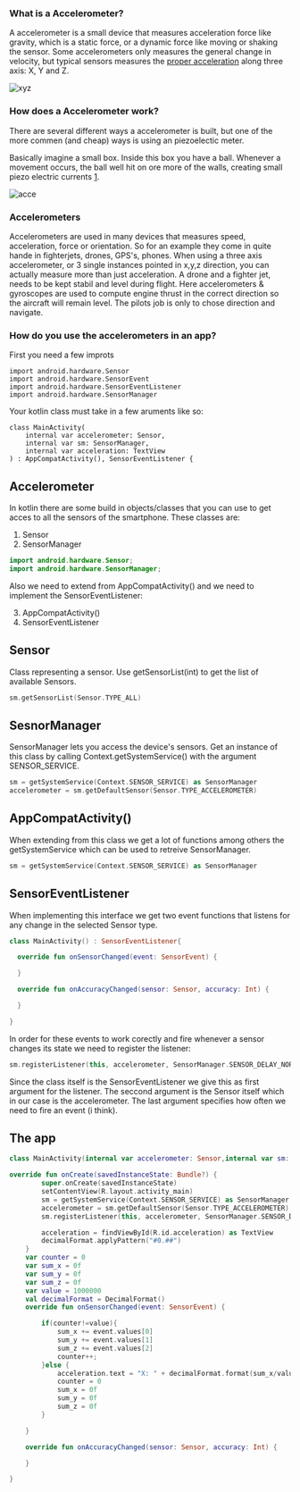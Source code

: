 ### What is a Accelerometer?
A accelerometer is a small device that measures acceleration force like gravity, which is a static force, or a dynamic force like moving or shaking the sensor. Some accelerometers only measures the general change in velocity, but typical sensors measures the [proper acceleration](https://en.wikipedia.org/wiki/Proper_acceleration) along three axis: X, Y and Z.

![xyz](http://www.werkstattworkshop.com/sites/all/themes/media/projects/acc/xyz.png) 

### How does a Accelerometer work?

There are several different ways a accelerometer is built, but one of the more commen (and cheap) ways is using an piezoelectic meter. 

Basically imagine a small box. Inside this box you have a ball. Whenever a movement occurs, the ball well hit on ore more of the walls, creating small piezo electric currents [1](https://diyhacking.com/arduino-mpu-6050-imu-sensor-tutorial/). 

![acce](https://301o583r8shhildde3s0vcnh-wpengine.netdna-ssl.com/wp-content/uploads/2014/11/acc.png)

### Accelerometers
Accelerometers are used in many devices that measures speed, acceleration, force or orientation. So for an example they come in quite hande in fighterjets, drones, GPS's, phones. When using a three axis accelerometer, or 3 single instances pointed in x,y,z direction, you can actually measure more than just acceleration. A drone and a fighter jet, needs to be kept stabil and level during flight. Here accelerometers & gyroscopes are used to compute engine thrust in the correct direction so the aircraft will remain level. The pilots job is only to chose direction and navigate.

### How do you use the accelerometers in an app?

First you need a few improts
```
import android.hardware.Sensor
import android.hardware.SensorEvent
import android.hardware.SensorEventListener
import android.hardware.SensorManager
```
Your kotlin class must take in a few aruments like so:
```
class MainActivity(
    internal var accelerometer: Sensor,
    internal var sm: SensorManager,
    internal var acceleration: TextView
) : AppCompatActivity(), SensorEventListener {
```

## Accelerometer

In kotlin there are some build in objects/classes that you can use to get acces to all the sensors of the smartphone. These classes are:

1. Sensor
2. SensorManager
```java
import android.hardware.Sensor;
import android.hardware.SensorManager;
```
Also we need to extend from AppCompatActivity() and we need to implement the SensorEventListener:

3. AppCompatActivity()
4. SensorEventListener

## Sensor

Class representing a sensor. Use getSensorList(int) to get the list of available Sensors.

```kotlin
sm.getSensorList(Sensor.TYPE_ALL)
```

## SesnorManager

SensorManager lets you access the device's sensors. Get an instance of this class by calling Context.getSystemService() with the argument SENSOR_SERVICE.

```kotlin
sm = getSystemService(Context.SENSOR_SERVICE) as SensorManager
accelerometer = sm.getDefaultSensor(Sensor.TYPE_ACCELEROMETER)
```
## AppCompatActivity()

When extending from this class we get a lot of functions among others the getSystemService which can be used to retreive SensorManager.

```kotlin
sm = getSystemService(Context.SENSOR_SERVICE) as SensorManager
```

## SensorEventListener

When implementing this interface we get two event functions that listens for any change in the selected Sensor type.

```kotlin
class MainActivity() : SensorEventListener{

  override fun onSensorChanged(event: SensorEvent) {

  }

  override fun onAccuracyChanged(sensor: Sensor, accuracy: Int) {

  }

}
```

In order for these events to work corectly and fire whenever a sensor changes its state we need to register the listener:

```kotlin
sm.registerListener(this, accelerometer, SensorManager.SENSOR_DELAY_NORMAL)
```

Since the class itself is the SensorEventListener we give this as first argument for the listener. The seccond argument is the Sensor itself which in our case is the accelerometer. The last argument specifies how often we need to fire an event (i think).

## The app

```kotlin
class MainActivity(internal var accelerometer: Sensor,internal var sm: SensorManager,internal var acceleration: TextView) : AppCompatActivity(), SensorEventListener {

override fun onCreate(savedInstanceState: Bundle?) {
        super.onCreate(savedInstanceState)
        setContentView(R.layout.activity_main)
        sm = getSystemService(Context.SENSOR_SERVICE) as SensorManager
        accelerometer = sm.getDefaultSensor(Sensor.TYPE_ACCELEROMETER)
        sm.registerListener(this, accelerometer, SensorManager.SENSOR_DELAY_NORMAL)

        acceleration = findViewById(R.id.acceleration) as TextView
        decimalFormat.applyPattern("#0.##")
    }
    var counter = 0
    var sum_x = 0f
    var sum_y = 0f
    var sum_z = 0f
    var value = 1000000
    val decimalFormat = DecimalFormat()
    override fun onSensorChanged(event: SensorEvent) {

        if(counter!=value){
            sum_x += event.values[0]
            sum_y += event.values[1]
            sum_z += event.values[2]
            counter++;
        }else {
            acceleration.text = "X: " + decimalFormat.format(sum_x/value) + " Y: " + decimalFormat.format(sum_y/value) + " Z: " + decimalFormat.format(sum_z/value)
            counter = 0
            sum_x = 0f
            sum_y = 0f
            sum_z = 0f
        }

    }

    override fun onAccuracyChanged(sensor: Sensor, accuracy: Int) {

    }

}
```
